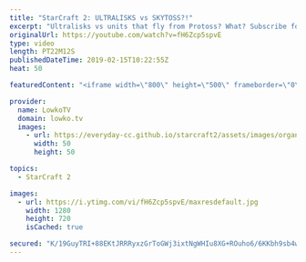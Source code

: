 ```yaml
---
title: "StarCraft 2: ULTRALISKS vs SKYTOSS?!"
excerpt: "Ultralisks vs units that fly from Protoss? What? Subscribe for more videos: http://lowko.tv/youtube Mass Battlecruiser switch: https://goo.gl/ibLRG4  Dark vs herO in a professional match of Zerg vs Protoss. Even though Dark knows his opponent is going for the late game Skytoss army, he doesn't care and"
originalUrl: https://youtube.com/watch?v=fH6Zcp5spvE
type: video
length: PT22M12S
publishedDateTime: 2019-02-15T10:22:55Z
heat: 50

featuredContent: "<iframe width=\"800\" height=\"500\" frameborder=\"0\" src=\"https://www.youtube.com/embed/fH6Zcp5spvE\" allow=\"accelerometer; autoplay; encrypted-media; gyroscope; picture-in-picture\" allowfullscreen></iframe>"

provider:
  name: LowkoTV
  domain: lowko.tv
  images:
    - url: https://everyday-cc.github.io/starcraft2/assets/images/organizations/lowko.tv-50x50.jpg
      width: 50
      height: 50

topics:
  - StarCraft 2

images:
  - url: https://i.ytimg.com/vi/fH6Zcp5spvE/maxresdefault.jpg
    width: 1280
    height: 720
    isCached: true

secured: "K/19GuyTRI+88EKtJRRRyxzGrToGWj3ixtNgWHIu8XG+ROuho6/6KKbh9sb4w2lIrMCFILViKu3vG9F8RY+YUUfO/jWhZMaYb/4SzshXPuF+hpq3YGlM8tHawsxLKP25W49ABM29mPnC7yOCSAV5QFPoBdQLQftXL55mMUmV/Zg+l8dWAIpCg6dUy4q3F6vUDI2H7Rzp9L4J0DZSBHxNdvYBBAOvqjkxyurQNOP4G3/vCzndNLBtW0ZMiYlpp4S0bq3qmKP39zb2txUewcgDALFfaeijpaGVzEF4oFrVilpf716OeESzhYTLXplJIchm62/ptmJJKkJHR11Gfjx1tV/MfdeAgXh9Lpzyoyl+uXThUg9J4u2bpqMVG9KSMt/KSXCV1wWi3RsXYu5qqVvzXtjf13Nbw6hjGqJZe1M/n65j5bq6kfUDYsaJ86snS1oe;yEdfA7zHGCpi6dNzGy7afQ=="
---
```


